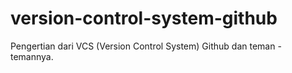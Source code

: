 # version-control-system-github
Pengertian dari VCS (Version Control System) Github dan teman - temannya.
